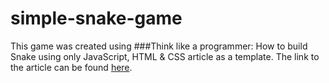 # simple-snake-game

This game was created using 
###Think like a programmer: How to build Snake using only JavaScript, HTML & CSS 
article as a template.  The link to the article can be found [here](https://www.freecodecamp.org/news/think-like-a-programmer-how-to-build-snake-using-only-javascript-html-and-css-7b1479c3339e/).
